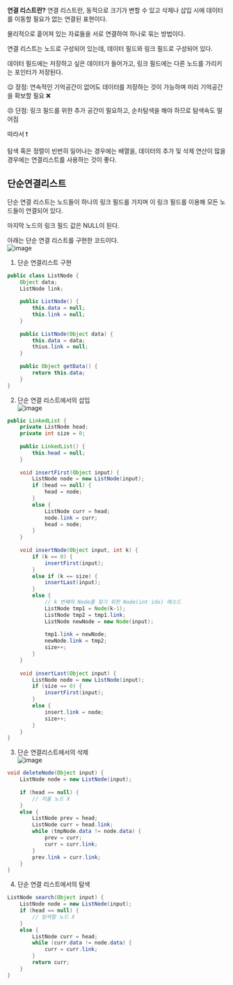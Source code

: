 **연결 리스트란?**
연결 리스트란, 동적으로 크기가 변할 수 있고 삭제나 삽입 시에 데이터를 이동할 필요가 없는 연결된 표현이다.

물리적으로 흩어져 있는 자료들을 서로 연결하여 하나로 묶는 방법이다.

연결 리스트는 노드로 구성되어 있는데, 데이터 필드와 링크 필드로 구성되어 있다.

데이터 필드에는 저장하고 싶은 데이터가 들어가고, 링크 필드에는 다른 노드를 가리키는 포인터가 저장된다.



😉 장점: 연속적인 기억공간이 없어도 데이터를 저장하는 것이 가능하며 미리 기억공간을 확보할 필요 ❌

😣 단점: 링크 필드를 위한 추가 공간이 필요하고, 순차탐색을 해야 하므로 탐색속도 떨어짐



따라서 ❗

탐색 혹은 정렬이 빈번히 일어나는 경우에는 배열을, 데이터의 추가 및 삭제 연산이 많을 경우에는 연결리스트를 사용하는 것이 좋다.
## 단순연결리스트  

단순 연결 리스트는 노드들이 하나의 링크 필드를 가지며 이 링크 필드를 이용해 모든 노드들이 연결되어 있다.  

마지막 노드의 링크 필드 값은 NULL이 된다.  

아래는 단순 연결 리스트를 구현한 코드이다.  
![image](https://user-images.githubusercontent.com/63652571/163746117-bd0eb768-ad78-4e9d-8460-a9a18ab1664c.png)
1. 단순 연결리스트 구현  
```java
public class ListNode {
	Object data;
	ListNode link;
	
	public ListNode() {
		this.data = null;
        this.link = null;
	}
    
    public ListNode(Object data) {
        this.data = data;
        thius.link = null;
    }
    
    public Object getData() {
        return this.data;
    }
}
```  
2. 단순 연결 리스트에서의 삽입  
![image](https://user-images.githubusercontent.com/63652571/163746719-b85d1803-d05a-47d8-8025-f5b7db4f12a7.png)
```java
public LinkedList {
	private ListNode head;
    private int size = 0;
	
	public LinkedList() {
		this.head = null;
	}
    
    void insertFirst(Object input) {
        ListNode node = new ListNode(input);
        if (head == null) {
            head = node;
        }
        else {
            ListNode curr = head;
            node.link = curr;
            head = node;
        }
    }
    
    void insertNode(Object input, int k) {
        if (k == 0) {
            insertFirst(input);
        }
        else if (k == size) {
            insertLast(input);
        }
        else {
            // k 번째의 Node를 찾기 위한 Node(int idx) 메소드
        	ListNode tmp1 = Node(k-1);
            ListNode tmp2 = tmp1.link;
            ListNode newNode = new Node(input);
            
            tmp1.link = newNode;
            newNode.link = tmp2;
            size++;
        }
    }
    
    void insertLast(Object input) {
        ListNode node = new ListNode(input);
        if (size == 0) {
            insertFirst(input);
        }
        else {
            insert.link = node;
            size++;
        }
    }
}
```  
3. 단순 연결리스트에서의 삭제  
![image](https://user-images.githubusercontent.com/63652571/163746770-7957f5a9-4490-40f3-9737-e4b4ca211b6d.png)
```java
void deleteNode(Object input) {
    ListNode node = new ListNode(input);
    
    if (head == null) {
		// 지울 노드 X
    }
    else {
        ListNode prev = head;
        ListNode curr = head.link;
        while (tmpNode.data != node.data) {
			prev = curr;
            curr = curr.link;
        }
        prev.link = curr.link;
    }
}
```   
4. 단순 연결 리스트에서의 탐색  
```java
ListNode search(Object input) {
    ListNode node = new ListNode(input);
    if (head == null) {
        // 탐색할 노드 X
    }
    else {
        ListNode curr = head;
        while (curr.data != node.data) {
            curr = curr.link;
        }
        return curr;
    }
}
```
